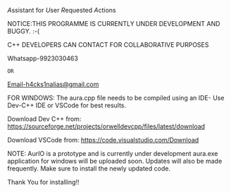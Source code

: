 
*A*ssistant for
*U*ser
*R*equested
*A*ctions

NOTICE:THIS PROGRAMME IS CURRENTLY UNDER DEVELOPMENT AND BUGGY. :-(


C++ DEVELOPERS CAN CONTACT FOR COLLABORATIVE PURPOSES


Whatsapp-9923030463
    
    
    OR


Email-h4cks1nalias@gmail.com




FOR WINDOWS:
The aura.cpp file needs to be compiled  using an IDE-
Use Dev-C++ IDE or VSCode for best results.

Download Dev C++ from:
https://sourceforge.net/projects/orwelldevcpp/files/latest/download

Download VSCode from:
https://code.visualstudio.com/Download



  
  NOTE: AurIO is a prototype and is currently under development aura.exe application for windows will be uploaded soon.
  Updates will also be made frequently. Make sure to install the newly updated code.
  
  Thank You for installing!!
